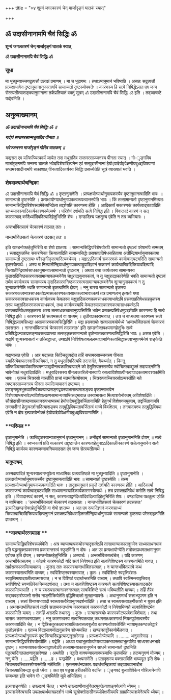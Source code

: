 +++
title = "०४ शून्यं जगत्कारणं चेन् मार्जारृङ्गं घातकं स्यात्"

+++


## ॐ उदासीनानामपि चैवं सिद्धिः ॐ

**शून्यं जगत्कारणं चेन् मार्जारृङ्गं घातकं स्यात्**

**ॐ उदासीनानामपि चैवं सिद्धिः ॐ**

### **सुधा**

मा भूच्छून्याज्जगदुत्पत्तौ प्रत्यक्षं प्रमाणम् । मा च भूदागमः । तथाऽप्यनुमानं भविष्यति । असतः सदुत्पत्तौ प्रत्यक्षाभावेन दृष्टानुमानानुपपत्तावपि सामान्यतो दृष्टस्योपपत्तेः । कारणस्य हि सत्वे निषिद्धेऽसत एव जन्म सेत्स्यतीत्याशङ्क्यानुमानानां तर्कप्रतिघातं वक्तुं सूत्रम् ॐ उदासीनानामपि चैवं सिद्धिः ॐ इति । तद्य्वाचष्टे यद्येवमिति ।

## **अनुव्याख्यानम्**

***ॐ उदासीनानामपि चैवं सिद्धिः ॐ ॥***

***यद्येवं सप्तमरसान्मधुरादिव पीनता ॥***

***भवेज्जनस्य मार्जारृङ्गं गोरिव घातकम् ॥***

यद्यसत एव यत्किञ्चित्कार्यं जायेत तदा मधुरादिव सप्तमरसाज्जनस्य पीनता स्यात् । गोः ृङ्गमिव मार्जारृङ्गमपि जनस्य घातकं भवेदविशेषादित्यनेन एवं सत्युदासीनानां हेयो(पादेयो)पेक्षणीयबुध्द्यविषयाणां सप्तमरसादीनामपि सकाशात् पीनत्वादिकार्यस्य सिद्धिः प्रसज्येतेति सूत्रं व्याख्यातं भवति ।

### **शेषवाक्यार्थचन्द्रिका**

ॐ उदासीनानामपि चैवं सिद्धिः ॐ ॥ दृष्टानुमानेति । प्रत्यक्षयोग्यार्थानुमापकस्यैव दृष्टानुमानत्वादिति भावः ॥ सामान्यतो दृष्टस्येति । प्रत्यक्षायोग्यार्थानुमापकत्वरूपत्वात्तस्येति भावः । किं तत्सामान्यतो दृष्टानुमानमित्यतः सामान्यसिद्धिपरिशेषरूपमेवेत्यभिप्रेत्य तद्दर्शयति कारणस्य हीति । आदिकार्यं सकारणकं कार्यत्वाद्घटवदिति साध्यमानस्यादिकार्यकारणस्येत्यर्थः । परिशेषं दर्शयति सत्वे निषिद्ध इति । विवादपदं कारणं न सत् कारणत्वाद् वर्णदैर्ध्यादिवदित्यादिहेतुभिरिति शेषः । दण्डादिश्च पक्षतुल्य एवेति न तत्र व्यभिचारः ।

अन्तर्भावितसत्वं चेत्कारणं तदसत् ततः ।

नान्तर्भावितसत्वं चेत्कारणं तदसत् ततः ॥

इति खण्डनोक्तहेतुभिरिति वा शेषो ज्ञातव्यः । सामान्यसिद्धिपरिशेषयोरपि सामान्यतो दृष्टत्वं परेषामपि सम्मतम् । रूपाद्युपलब्धिः सकरणिका क्रियात्वदिति सामान्यसिद्धेः प्रसक्तप्रतिषेधसहिताया अतीन्द्रियार्थानुमापकतया सामान्यतो दृष्टतायाः परैरङ्गीकृतत्वादित्यवधेयम् । यद्वाऽऽदिकार्यं सकारणकं कार्यत्वाद्घटवदिति सामान्यतो दृष्टस्येत्यर्थः । अस्य च नित्यातीन्द्रियार्थानुमापकत्वाद्रूपादिज्ञानं सकारणं कार्यत्वाच्छिदिक्रियावदित्यादि नित्यातीन्द्रियार्थसाधकानुमानवत्सामान्यतो दृष्टत्वम् । अथवा यथा कार्यत्वस्य सामान्यस्य कुठारादिनिष्ठकारणत्वसामान्यावलम्बनेनैव चक्षुराद्यनुमापकत्वं, न तु चक्षुराद्याकारेणेति भवति सामान्यतो दृष्टत्वं तथैव कार्यत्वस्य सामान्यस्य मृदादिकारणनिष्ठकारणत्वसामान्यावलम्बनेनैव शून्यानुमापकत्वं न तु शून्याकारेणेति भवति सामान्यतो दृष्टत्वमिति ज्ञेयम् । ननु चास्य सामान्यतो दृष्टस्य सकारणकत्वमात्रसाधकत्वेऽप्यसत्कारणकत्वसाधकत्वाभावात्कथं तत्र प्रमाणत्वम् इत्यतो यथा सकारणकत्वसाधकस्य कार्यत्वस्य केवलस्य चक्षुरादिकरणकत्वसाधकत्वाभावेऽपि प्रसक्तप्रतिषेधसहकृतस्य तस्य चक्षुरादिकरणकत्वसाधकत्वं, तथा कार्यत्वस्यापि केवलस्यासत्कारणकत्वासाधकत्वेऽपि प्रसक्तप्रतिषेधसहकृतस्य अस्य तत्साधकत्वान्नानुपपत्तिरिति भावेन प्रसक्तप्रतिषेधमुपदर्शयति कारणस्य हि सत्वे निषिद्ध इति । कारणस्य हि सत्वमसत्वं वा वाच्यम् । तृतीयप्रकाराभावात् । तत्र च बाध्यतया कारणस्य सत्वे निषिद्धेऽसत्वसिध्द्या असत्कारणकत्वसिद्धिरिति । यद्वा प्रसक्तयोः सत्वासत्वयोर्मध्ये ‘अन्तर्भावितसत्वं चेत्कारणं तदसत्ततः । नान्तर्भावितसत्वं चेत्कारणं तदसत्ततः’ इति खण्डनोक्तवक्ष्यमाणहेतुभिः सत्वे प्रतिषिद्धेऽन्यत्राप्रसङ्गादसत्वप्राप्त्या तत्सहकृतसामान्यतो दृष्टेनासत्कारणत्वसिद्धिरिति भावः ॥ असत एवेति । यद्यपि शून्यस्यासत्वं न तत्सिद्धान्तः, तथाऽपि निर्विशेषत्वबललब्धाप्रामाणिकत्वसिद्धासत्वाभ्युपगमेनेयं शङ्केति भावः ।

यद्यप्यसत एवेति । अत्र यद्यसतः किञ्चिदुत्पद्येत तर्हि सप्तमरसाज्जनस्य पीनता स्यादित्येवापादनशरीरमभिमतं, न तु मधुरादिवदित्यपि तदन्तर्गतं, वैयर्थ्यात् । किन्तु यत्किञ्चित्कार्यकारित्वमनापाद्यपीनत्वकारित्वापादने को हेतुरित्यतस्तस्यैव स्वोचितत्वाद्युक्तं तदापादनमिति भावेनोक्तं मधुरादिवदिति । मधुरादिरसस्य पीनत्वकारित्वेनास्यापि रसत्वाविशेषात्पीनत्वापादकत्वमावश्यकमिति भावः । एतच्च चित्ररसो नास्तीति प्राचां मतमाश्रित्योक्तम् । चित्ररूपवच्चित्ररसोऽप्यस्तीति मते त्वष्टमरसाज्जनस्य पीनता स्यादित्यापादनं द्रष्टव्यम् । प्रसङ्गमूलभूतव्याप्तिवैकल्यात्प्रसङ्गद्वयस्याभासत्वमाशङ्क्य दृष्टान्ताभावेन विशेषव्याप्त्यभावेऽप्यविशेषलक्षणसामान्यव्याप्तिसद्भावान्न तस्याभासत्व मित्याशयेनोक्तम् अविशेषादिति । सौत्रोदासीनशब्दव्याख्यानरूपभाष्यस्थं हेयोपादेयबुद्धिवर्जितानामिति हेतुगर्भं विशेषणमयुक्तम्, तद्वर्जितानामपि तन्त्वादीनां हेतुत्वदर्शनादित्याशङ्क्य तद्बुद्धिविषयतावर्जितत्वं भाष्ये विवक्षितम् । तन्त्वादयश्च तद्बुद्धिविषया एवेति न दोष इत्याशयेनोक्तं हेयोपादेयोपेक्षणीयबुध्द्यविषयाणामिति ।

### **परिमल **

दृष्टानुमानेति । क्वचिद्दृष्टस्यान्यत्रानुमानं दृष्टानुमानम् । अनीदृशं सामान्यतो दृष्टानुमानमिति ज्ञेयम् ॥ सत्वे निषिद्ध इति । स्वप्नकार्यं प्रति यत्कारणं तद्दृष्टान्तेन कारणत्वहेतुनाऽऽदिकालीनकारणं सन्नेत्यनुमानेन सत्वे निषिद्धे कार्यस्य कारणजन्यत्वनियमादसत एव जन्म सेत्स्यतीत्यर्थः ।

### **यादुपत्यम्**

अस्मदापादितं शून्यस्यात्वमभ्युपेत्य माध्यमिकः प्रत्यवतिष्ठते मा भूच्छून्यादिति ॥ दृष्टानुमानेति । प्रत्यक्षयोग्यार्थानुमापकस्यैव दृष्टानुमानत्वादिति भावः ॥ सामान्यतो दृष्टस्येति । तस्य प्रत्यक्षायोग्यार्थानुमापकरूपत्वादिति भावः । तादृशमनुमानं प्रकृते दर्शयति कारणस्य हीति । आदिकार्यां कारणजन्यं कार्यत्वाद्घटवदिति साध्यमानस्यादिकार्यकारणस्येत्यर्थः । तत्र प्रसक्तप्रतिषेधं करोति सत्वे निषिद्ध इति । विवादास्पदं कारणं, न सत्, कारणत्वाद्वर्णदैर्ध्यादिवदित्यादिहेतुभिरिति शेषः । दण्डादिश्च पक्षतुल्य एवेति न व्यभिचारः । ‘अन्तर्भावितसत्वं चेत्कारणं तदसत्ततः । नान्तर्भावितसत्वं चेत्कारणं तदसत्ततः’ इत्यादिखण्डनोक्तहेतुभिरिति वा शेषो ज्ञातव्यः । अत एव रूपादिज्ञानं करणसाध्यं क्रियात्वाच्छिदिक्रियावदित्यनुमानं प्रसक्तप्रतिषेधसहितमतीन्द्रियार्थानुमापकं सामान्यतो दृष्टतया परैरुदाहृतमिति ज्ञातव्यम् ।

### **वाक्यार्थरत्नमाला **

सामान्यसिद्धिपरिशेषरूपमेवेति । अत्र व्याप्यव्यापकयोरन्यादृशत्वेऽपि तत्सामान्याकारानुगमेन साध्यसाधनभाव इति पद्धत्युक्तप्रकारस्य प्रकारान्तरत्वं स्फुटमिति न दोषः । अत एव प्रत्यक्षायोग्येति तत्रोक्तप्रथमलक्षणानुगम एवोक्त इति ज्ञेयम् । खण्डनोक्तहेतुभिरिति । अस्यार्थः । अन्तर्भावितसत्वंचेत् । यदि कारणम् अन्तर्भावितसत्वम् । कोऽर्थः कारणकोटौ यदि सत्वं निवेश्यत इति सत्वविशिष्टस्य कारणत्वमिति यावत् । तर्ह्यसत्कारणमित्यापातम् । कुतस् ततः कारणस्यान्तर्भावितसत्वात् । न चान्तर्भावितसत्वे कथं कारणस्यासत्वमिति वाच्यम् । स्वविशिष्टस्वस्याभावात् । कुतः । स्वविशिष्टे स्ववृत्तिरंशतः स्ववृत्तिमापादयतीत्यात्माश्रयात् । न च विशिष्टं पदार्थान्तरमिति वाच्यम् । तथापि स्वस्मिन्स्ववृत्तिवत् स्वविशिष्टे स्वव्यतिरेकनियमदर्शनात् । तथा च सत्वविशिष्टस्य कारणत्वे सत्वविशिष्टस्यासत्वादसदेव कारणमित्यापाति । न च स्वरूपसत्वानामनन्तत्वात् सत्वविशिष्टे सत्वं भविष्यतीति वाच्यम् । तर्हि तैरेव सद्य्ववहारोपपत्तौ सत्तैव नाङ्गीक्रियेतेति वृद्धिमिच्छतो मूलहान्यापत्तेः । अथानुगमार्थं सत्ताभ्युपगम इति न वाच्यम् । सत्तां विनाप्यभावादौ स्वरूपसत्वैरेवानुगमदर्शनादिति । तथा च स्वरूपसत्वाङ्गीकारो न युक्त इति । अथनान्तर्भावितसत्वं तदपि सत्तामनन्तर्भाव्य कारणसत्वं कारणकोटौ न निवेशयिष्यते सत्वाविशिष्टमेव कारणमिति यावत् । तत्तर्हि असदपि तथास्तु । कुतः । सत्वासत्वयोः कारणकोट्यप्रवेशाविशेषात् । तथा चासतः कारणत्वमापातम् । ननु कारणत्वस्य सत्वनियतत्वात् कथमसतःकारणत्वं नियतपूर्वसत्वस्यैव कारणत्वादिति चेत् । न द्वित्रिचतुरकक्ष्यास्वबाधितत्वसत्वबुध्यैव कारणत्वोपपत्तेरिति न्यायामृतकण्टकोद्धारे कृतोऽवसेयः । एतच्च विद्यासागर्याद्यनुसारेण शोध्यमस्ति । खण्डनतट्टीकायोर्मेलनात् । प्रत्यक्षयोग्यार्थानुमापकं दृष्टमित्यादिपद्धत्याद्यनुसारेणाह । प्रत्यक्षयोग्येत्यादि । ........ अनुसारेणाह । सामान्यसिद्धिपरिशेषयोरपीति । यद्वेति । अथवा यथाभूतयोर्व्याप्यव्यापकभावस्तथाभूतयोरेव साध्यसाधनभावे दृष्टम् । व्याप्यव्यापकयोरन्यादृशत्वेऽपि तत्सामान्याकारानुगमेन साधने सामान्यतो दृष्टमिति पद्धत्यादिगतलक्षणानुसारेणाह । अथवेति । पद्धति वाक्यव्याख्यानमस्माभिः कृतमस्ति । तदप्यनुगणं योज्यम् । ननु चेति । .....यद्वेति । ......ह । यद्यपीति । वक्ष्यमाणेति । एतादृशस्य वक्ताराविति भाष्यमूल इति शेषः । चित्ररूपवच्चित्ररसोप्यस्तीति मतेत्विति । एतत्समर्थनप्रकारः पदार्थचन्द्रिकायां तद्य्वाख्यानादौच चित्ररूपप्रतिबन्द्या कृतो ध्येयः । अत एव षड्रसा हरीतकीति वदन्ति । ृङ्गपदं बुध्याविवेकेन गोरित्यनेनापि सम्बध्यत इति भावेन गोः ृङ्गमिवेति मूले अभिहितम् ।

इत्याशङ्क्येति । उपलक्षणं चैतत् । भाष्ये उपलक्षणीयानुक्तिरयुक्तेत्याशङ्क्येत्यपि ध्येयम् । इत्याशयेनेत्यत्रापि उपलक्ष्यार्थमात्रप्रदर्शनं भाष्ये सूत्रोक्तोदासीनरूपोपेक्षणीयमपि ग्राह्यमित्याशयेनेत्यपि ध्येयम् ।

